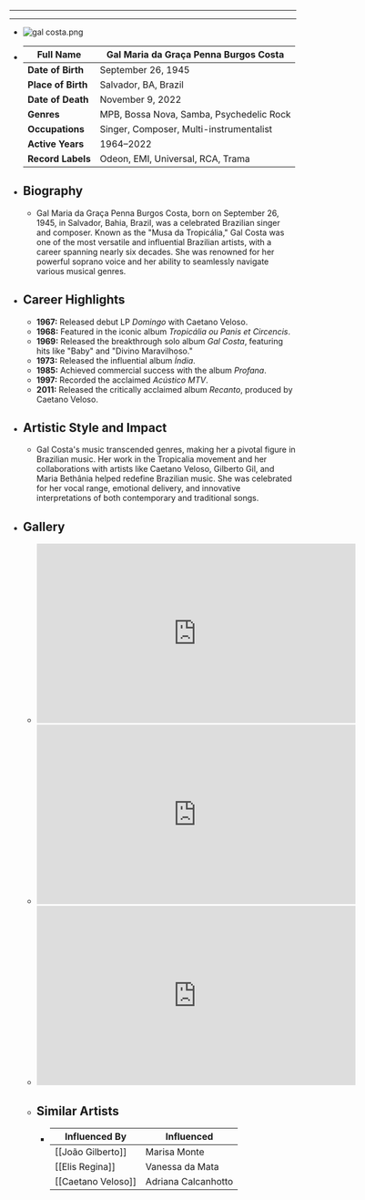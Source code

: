 ---
---

- ---
  ---
- ![gal costa.png](../assets/gal_costa_1717740296041_0.png)
- | **Full Name**     | Gal Maria da Graça Penna Burgos Costa  |
  |-------------------|-----------------------------------------|
  | **Date of Birth** | September 26, 1945                      |
  | **Place of Birth**| Salvador, BA, Brazil                    |
  | **Date of Death** | November 9, 2022                        |
  | **Genres**        | MPB, Bossa Nova, Samba, Psychedelic Rock|
  | **Occupations**   | Singer, Composer, Multi-instrumentalist |
  | **Active Years**  | 1964–2022                               |
  | **Record Labels** | Odeon, EMI, Universal, RCA, Trama       |
- ## **Biography**
	- Gal Maria da Graça Penna Burgos Costa, born on September 26, 1945, in Salvador, Bahia, Brazil, was a celebrated Brazilian singer and composer. Known as the "Musa da Tropicália," Gal Costa was one of the most versatile and influential Brazilian artists, with a career spanning nearly six decades. She was renowned for her powerful soprano voice and her ability to seamlessly navigate various musical genres.
- ## **Career Highlights**
	- **1967:** Released debut LP *Domingo* with Caetano Veloso.
	- **1968:** Featured in the iconic album *Tropicália ou Panis et Circencis*.
	- **1969:** Released the breakthrough solo album *Gal Costa*, featuring hits like "Baby" and "Divino Maravilhoso."
	- **1973:** Released the influential album *Índia*.
	- **1985:** Achieved commercial success with the album *Profana*.
	- **1997:** Recorded the acclaimed *Acústico MTV*.
	- **2011:** Released the critically acclaimed album *Recanto*, produced by Caetano Veloso.
- ## **Artistic Style and Impact**
	- Gal Costa's music transcended genres, making her a pivotal figure in Brazilian music. Her work in the Tropicalia movement and her collaborations with artists like Caetano Veloso, Gilberto Gil, and Maria Bethânia helped redefine Brazilian music. She was celebrated for her vocal range, emotional delivery, and innovative interpretations of both contemporary and traditional songs.
- ## **Gallery**
	- <iframe width="560" height="315" src="https://www.youtube.com/embed/kbPV3sR9FMI?si=Xnl5uswsQGM4VJgt" title="YouTube video player" frameborder="0" allow="accelerometer; autoplay; clipboard-write; encrypted-media; gyroscope; picture-in-picture; web-share" referrerpolicy="strict-origin-when-cross-origin" allowfullscreen></iframe>
	- <iframe width="560" height="315" src="https://www.youtube.com/embed/jBnedtBKUso?si=bWrEhJFtxMM-D_bj" title="YouTube video player" frameborder="0" allow="accelerometer; autoplay; clipboard-write; encrypted-media; gyroscope; picture-in-picture; web-share" referrerpolicy="strict-origin-when-cross-origin" allowfullscreen></iframe>
	- <iframe width="560" height="315" src="https://www.youtube.com/embed/pn7hKByUsUc?si=5JjK41pxReJ_vXvU" title="YouTube video player" frameborder="0" allow="accelerometer; autoplay; clipboard-write; encrypted-media; gyroscope; picture-in-picture; web-share" referrerpolicy="strict-origin-when-cross-origin" allowfullscreen></iframe>
	- ## Similar Artists
		- | Influenced By        | Influenced                   |
		  |----------------------|------------------------------|
		  | [[João Gilberto]]    | Marisa Monte                 |
		  | [[Elis Regina]]      | Vanessa da Mata              |
		  | [[Caetano Veloso]]   | Adriana Calcanhotto          |